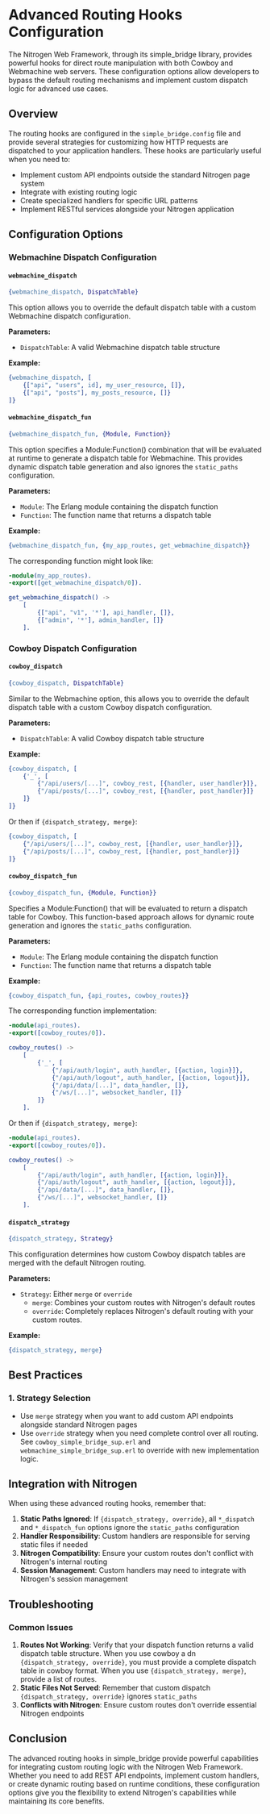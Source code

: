 <!-- dash: Handlers | Guide | ##:Section -->

# Advanced Routing Hooks Configuration

The Nitrogen Web Framework, through its simple_bridge library, provides powerful hooks for direct 
route manipulation with both Cowboy and Webmachine web servers. 
These configuration options allow developers to bypass the default routing mechanisms and implement 
custom dispatch logic for advanced use cases.

## Overview

The routing hooks are configured in the `simple_bridge.config` file and provide several strategies for customizing how HTTP requests are dispatched to your application handlers. These hooks are particularly useful when you need to:

- Implement custom API endpoints outside the standard Nitrogen page system
- Integrate with existing routing logic
- Create specialized handlers for specific URL patterns
- Implement RESTful services alongside your Nitrogen application

## Configuration Options

### Webmachine Dispatch Configuration

#### `webmachine_dispatch`
```erlang
{webmachine_dispatch, DispatchTable}
```

This option allows you to override the default dispatch table with a custom Webmachine dispatch configuration. 

**Parameters:**
- `DispatchTable`: A valid Webmachine dispatch table structure

**Example:**
```erlang
{webmachine_dispatch, [
    {["api", "users", id], my_user_resource, []},
    {["api", "posts"], my_posts_resource, []}
]}
```

#### `webmachine_dispatch_fun`
```erlang
{webmachine_dispatch_fun, {Module, Function}}
```

This option specifies a Module:Function() combination that will be evaluated at runtime to generate a dispatch table for Webmachine. This provides dynamic dispatch table generation and also ignores the `static_paths` configuration.

**Parameters:**
- `Module`: The Erlang module containing the dispatch function
- `Function`: The function name that returns a dispatch table

**Example:**
```erlang
{webmachine_dispatch_fun, {my_app_routes, get_webmachine_dispatch}}
```

The corresponding function might look like:
```erlang
-module(my_app_routes).
-export([get_webmachine_dispatch/0]).

get_webmachine_dispatch() ->
    [
        {["api", "v1", '*'], api_handler, []},
        {["admin", '*'], admin_handler, []}
    ].
```

### Cowboy Dispatch Configuration

#### `cowboy_dispatch`
```erlang
{cowboy_dispatch, DispatchTable}
```

Similar to the Webmachine option, this allows you to override the default dispatch table with a custom Cowboy dispatch configuration.

**Parameters:**
- `DispatchTable`: A valid Cowboy dispatch table structure

**Example:**
```erlang
{cowboy_dispatch, [
    {'_', [
        {"/api/users/[...]", cowboy_rest, [{handler, user_handler}]},
        {"/api/posts/[...]", cowboy_rest, [{handler, post_handler}]}
    ]}
]}
```

Or then if `{dispatch_strategy, merge}`:

```erlang
{cowboy_dispatch, [    
    {"/api/users/[...]", cowboy_rest, [{handler, user_handler}]},
    {"/api/posts/[...]", cowboy_rest, [{handler, post_handler}]}    
]}
```



#### `cowboy_dispatch_fun`
```erlang
{cowboy_dispatch_fun, {Module, Function}}
```

Specifies a Module:Function() that will be evaluated to return a dispatch table for Cowboy. This function-based approach allows for dynamic route generation and ignores the `static_paths` configuration.

**Parameters:**
- `Module`: The Erlang module containing the dispatch function
- `Function`: The function name that returns a dispatch table

**Example:**
```erlang
{cowboy_dispatch_fun, {api_routes, cowboy_routes}}
```

The corresponding function implementation:
```erlang
-module(api_routes).
-export([cowboy_routes/0]).

cowboy_routes() ->
    [
        {'_', [
            {"/api/auth/login", auth_handler, [{action, login}]},
            {"/api/auth/logout", auth_handler, [{action, logout}]},
            {"/api/data/[...]", data_handler, []},
            {"/ws/[...]", websocket_handler, []}
        ]}
    ].
```

Or then if `{dispatch_strategy, merge}`:
```erlang
-module(api_routes).
-export([cowboy_routes/0]).

cowboy_routes() ->
    [
        {"/api/auth/login", auth_handler, [{action, login}]},
        {"/api/auth/logout", auth_handler, [{action, logout}]},
        {"/api/data/[...]", data_handler, []},
        {"/ws/[...]", websocket_handler, []}
    ].
```

#### `dispatch_strategy`
```erlang
{dispatch_strategy, Strategy}
```

This configuration determines how custom Cowboy dispatch tables are merged with the default Nitrogen routing.

**Parameters:**
- `Strategy`: Either `merge` or `override`
  - `merge`: Combines your custom routes with Nitrogen's default routes
  - `override`: Completely replaces Nitrogen's default routing with your custom routes. 

**Example:**
```erlang
{dispatch_strategy, merge}
```

## Best Practices

### 1. Strategy Selection
- Use `merge` strategy when you want to add custom API endpoints alongside standard Nitrogen pages
- Use `override` strategy when you need complete control over all routing. See `cowboy_simple_bridge_sup.erl` and `webmachine_simple_bridge_sup.erl` to override with new implementation logic.

## Integration with Nitrogen

When using these advanced routing hooks, remember that:

1. **Static Paths Ignored**: If `{dispatch_strategy, override}`, all `*_dispatch` and `*_dispatch_fun` options ignore the `static_paths` configuration
2. **Handler Responsibility**: Custom handlers are responsible for serving static files if needed
3. **Nitrogen Compatibility**: Ensure your custom routes don't conflict with Nitrogen's internal routing
4. **Session Management**: Custom handlers may need to integrate with Nitrogen's session management

## Troubleshooting

### Common Issues

1. **Routes Not Working**: Verify that your dispatch function returns a valid dispatch table structure. 
When you use cowboy a dn `{dispatch_strategy, override}`, you must provide a complete dispatch table in cowboy format. When you use `{dispatch_strategy, merge}`, provide a list of routes.
2. **Static Files Not Served**: Remember that custom dispatch `{dispatch_strategy, override}` ignores `static_paths`
3. **Conflicts with Nitrogen**: Ensure custom routes don't override essential Nitrogen endpoints

## Conclusion

The advanced routing hooks in simple_bridge provide powerful capabilities for integrating custom routing logic with the Nitrogen Web Framework. Whether you need to add REST API endpoints, implement custom handlers, or create dynamic routing based on runtime conditions, these configuration options give you the flexibility to extend Nitrogen's capabilities while maintaining its core benefits.
